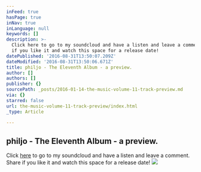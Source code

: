 ```yaml
---
inFeed: true
hasPage: true
inNav: true
inLanguage: null
keywords: []
description: >-
  Click here to go to my soundcloud and have a listen and leave a comment. Share
  if you like it and watch this space for a release date!
datePublished: '2016-08-31T13:50:07.209Z'
dateModified: '2016-08-31T13:50:06.671Z'
title: philjo - The Eleventh Album - a preview.
author: []
authors: []
publisher: {}
sourcePath: _posts/2016-01-14-the-music-volume-11-track-preview.md
via: {}
starred: false
url: the-music-volume-11-track-preview/index.html
_type: Article

---
```

## philjo - The Eleventh Album - a preview.

Click [here][0] to go to my soundcloud and have a listen and leave a comment. Share if you like it and watch this space for a release date!
![](https://the-grid-user-content.s3-us-west-2.amazonaws.com/c1c88fcd-1d7f-4c02-9be8-d92fa50f5d11.JPG)

[0]: https://soundcloud.com/philjo1005/the-music-vol-xi-track-preview